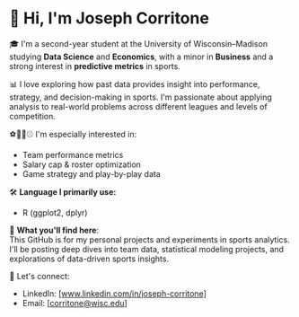 # 👋 Hi, I'm Joseph Corritone

🎓 I'm a second-year student at the University of Wisconsin–Madison studying **Data Science** and **Economics**, with a minor in **Business** and a strong interest in **predictive metrics** in sports.

📊 I love exploring how past data provides insight into performance, strategy, and decision-making in sports. I'm passionate about applying analysis to real-world problems across different leagues and levels of competition.

⚽🏀🏈⚾ I'm especially interested in:
- Team performance metrics  
- Salary cap & roster optimization  
- Game strategy and play-by-play data    

🛠️ **Language I primarily use:**
- R (ggplot2, dplyr)

📁 **What you'll find here**:  
This GitHub is for my personal projects and experiments in sports analytics. I'll be posting deep dives into team data, statistical modeling projects, and explorations of data-driven sports insights.

🔗 Let's connect:
- LinkedIn: [www.linkedin.com/in/joseph-corritone]
- Email: [corritone@wisc.edu]
